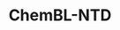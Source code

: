 ---
layout: default
citation: use the citation associated with the deposited dataset
contributors:
- EMBL-EBI at Hinxton in the United Kingdom
description: CHEMBL-NTD is a repository for Open Access primary screening and medicinal
  chemistry data directed at neglected diseases - endemic tropical diseases of the
  developing regions of the Africa, Asia, and the Americas. The primary purpose of
  ChEMBL-NTD is to provide a freely accessible and permanent archive and distribution
  centre for deposited data. ChEMBL-NTD is a subset of the data in the free medicinal
  chemistry and drug discovery database ChEMBL.
last_edit: Mon, 19 Jun 2023 16:43:23 GMT
location: https://chembl.gitbook.io/chembl-ntd/
open_access: 'TRUE'
related_projects:
  similar:
  - surechembl
  - chembl
shortname: chembl_ntd
tags:
- biotechnology
- health
- chemical
- bioinformatics
- medical
- neglected diseases
terms_of_use: 'We encourage all users to download, copy and redistribute these data
  as needed. However, in the spirit of open collaboration and to enable rapid development
  of new therapeutics for neglected disease, we encourage following these basic principles:


  Users who annotate, add to, or modify these data in a way that adds significant
  value are encouraged to release their work to the public domain, ideally by re-contributing
  their findings to ChEMBL-NTD.


  When these data are used or cited in a paper or other scholarly work please reference
  the citation provided in each deposition set.


  Access to the ChEMBL-NTD data is under the EMBL-EBI''s standard terms: http://www.ebi.ac.uk/Information/termsofuse.html'
title: ChemBL-NTD
uuid: b9602dde-b508-4e6a-9620-0e20e95104ff
versioning: 'FALSE'
---